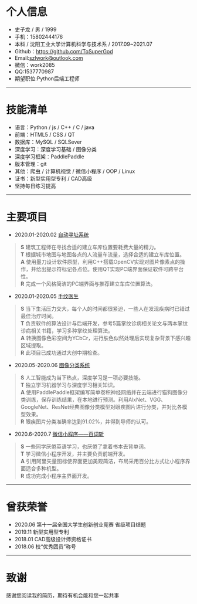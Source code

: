 # 个人信息
+ 史子龙 / 男 / 1999  
+ 手机：15802444176   
+ 本科 / 沈阳工业大学计算机科学与技术系 / 2017.09~2021.07   
+ Github：https://github.com/ToSuperGod  
+ Email:<szlwork@outlook.com>    
+ 微信：work2085     
+ QQ:1537770987 
+ 期望职位:Python后端工程师  
---
# 技能清单
+ 语言：Python / js / C++ / C / java  
+ 前端：HTML5 / CSS / QT  
+ 数据库：MySQL / SQLSever 
+ 深度学习：深度学习基础 / 图像分类  
+ 深度学习框架：PaddlePaddle
+ 版本管理：git  
+ 其他：爬虫 / 计算机视觉 / 微信小程序 / OOP / Linux
+ 证书：新型实用型专利 / CAD高级   
+ 坚持每日练习提高
---
# 主要项目
+ 2020.01-2020.02 [自动寻址系统](https://github.com/ToSuperGod/Resource/edit/master/README.md)   
> **S** 建筑工程师在寻找合适的建立车库位置要耗费大量的精力。   
> **T** 根据城市地图与地图各点的人流量车流量，选择合适的建立车库位置。   
> **A** 使用墨刀设计软件原型，利用C++搭载OpenCV实现对图片像素点的操作，并给出提示符标记各点位。使用QT实现PC端界面保证软件可跨平台性。     
> **R** 完成一个风格简洁的PC端界面与推荐建立车库位置算法。   

+ 2020.01-2020.05 [手纹医生](https://github.com/ToSuperGod/Resource/edit/master/README.md)
> **S** 当下生活压力交大，每个人的时间都很紧迫，一些人在发现疾病时已错过最佳治疗时间。  
> **T** 负责软件的算法设计与后端开发，参考5篇掌纹诊病相关论文与两本掌纹诊病相关书籍，学习多种掌纹处理算法。  
> **A** 转换图像色彩空间为YCbCr，进行肤色似然处理后实现复杂背景下感兴趣区域提取。  
> **R** 此项目已成功通过大创中期检查。  

+ 2020.05-2020.06 [图像分类系统](https://github.com/ToSuperGod/Resource/edit/master/README.md)
> **S** 人工智能成为当下热点，深度学习是一项必要技能。   
> **T** 独立学习机器学习与深度学习相关知识。   
> **A** 使用PaddlePaddle框架编写简单卷积神经网络并在云端进行猫狗图像分类训练，保存训练结果，在本地进行预测。利用AlxNet、VGG、GoogleNet、ResNet经典图像分类模型对眼疾图片进行分类，并对比各模型效果。     
> **R** 眼疾图片分类准确率达到91.02%，并得到导师的认可。   

+ 2020.6-2020.7 [微信小程序——百词斩](https://github.com/ToSuperGod/Resource/edit/master/README.md)
> **S** 一些同学厌倦英语学习，也厌倦了拿着书本去背单词。   
> **T** 学习微信小程序开发，并主要负责前端开发。   
> **A** 引用阿里矢量图标使界面更加美观简洁，布局采用百分比方式让小程序界面适合多种机型。   
> **R** 成功完成小程序主界面开发。   
---
# 曾获荣誉
+ 2020.06 第十一届全国大学生创新创业竞赛 省级项目结题 
+ 2019.11 新型实用型专利   
+ 2018.01 CAD高级设计师资格证书   
+ 2018.06 校“优秀团员”称号   
---
# 致谢
感谢您阅读我的简历，期待有机会能和您一起共事
